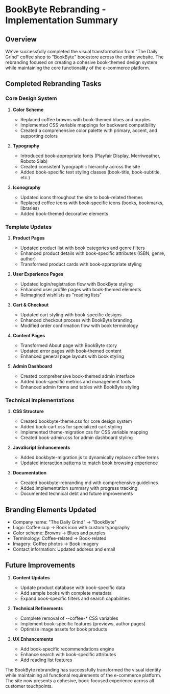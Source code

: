 # BookByte Rebranding - Implementation Summary

## Overview

We've successfully completed the visual transformation from "The Daily Grind" coffee shop to "BookByte" bookstore across the entire website. The rebranding focused on creating a cohesive book-themed design system while maintaining the core functionality of the e-commerce platform.

## Completed Rebranding Tasks

### Core Design System

1. **Color Scheme**

   - Replaced coffee browns with book-themed blues and purples
   - Implemented CSS variable mappings for backward compatibility
   - Created a comprehensive color palette with primary, accent, and supporting colors

2. **Typography**

   - Introduced book-appropriate fonts (Playfair Display, Merriweather, Roboto Slab)
   - Created consistent typographic hierarchy across the site
   - Added book-specific text styling classes (book-title, book-subtitle, etc.)

3. **Iconography**
   - Updated icons throughout the site to book-related themes
   - Replaced coffee icons with book-specific icons (books, bookmarks, libraries)
   - Added book-themed decorative elements

### Template Updates

1. **Product Pages**

   - Updated product list with book categories and genre filters
   - Enhanced product details with book-specific attributes (ISBN, genre, author)
   - Transformed product cards with book-appropriate styling

2. **User Experience Pages**

   - Updated login/registration flow with BookByte styling
   - Enhanced user profile pages with book-themed elements
   - Reimagined wishlists as "reading lists"

3. **Cart & Checkout**

   - Updated cart styling with book-specific designs
   - Enhanced checkout process with BookByte branding
   - Modified order confirmation flow with book terminology

4. **Content Pages**

   - Transformed About page with BookByte story
   - Updated error pages with book-themed content
   - Enhanced general page layouts with book styling

5. **Admin Dashboard**
   - Created comprehensive book-themed admin interface
   - Added book-specific metrics and management tools
   - Enhanced admin forms and tables with BookByte styling

### Technical Implementations

1. **CSS Structure**

   - Created bookbyte-theme.css for core design system
   - Added book-cart.css for specialized cart styling
   - Implemented theme-migration.css for CSS variable mapping
   - Created book-admin.css for admin dashboard styling

2. **JavaScript Enhancements**

   - Added bookbyte-migration.js to dynamically replace coffee terms
   - Updated interaction patterns to match book browsing experience

3. **Documentation**
   - Created bookbyte-rebranding.md with comprehensive guidelines
   - Added implementation summary with progress tracking
   - Documented technical debt and future improvements

## Branding Elements Updated

- Company name: "The Daily Grind" → "BookByte"
- Logo: Coffee cup → Book icon with custom typography
- Color scheme: Browns → Blues and purples
- Terminology: Coffee-related → Book-related
- Imagery: Coffee photos → Book imagery
- Contact information: Updated address and email

## Future Improvements

1. **Content Updates**

   - Update product database with book-specific data
   - Add sample books with complete metadata
   - Expand book-specific filters and search capabilities

2. **Technical Refinements**

   - Complete removal of --coffee-\* CSS variables
   - Implement book-specific features (previews, author pages)
   - Optimize image assets for book products

3. **UX Enhancements**
   - Add book-specific recommendations engine
   - Enhance search with book-specific attributes
   - Add reading list features

The BookByte rebranding has successfully transformed the visual identity while maintaining all functional requirements of the e-commerce platform. The site now presents a cohesive, book-focused experience across all customer touchpoints.
